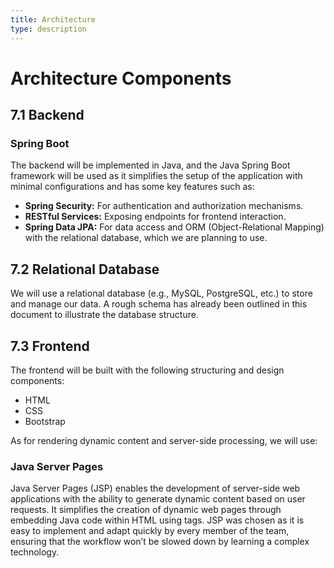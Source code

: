 ```yaml
---
title: Architecture
type: description
---
```

# Architecture Components

## 7.1 Backend

### Spring Boot

The backend will be implemented in Java, and the Java Spring Boot framework will be used as it simplifies the setup of the application with minimal configurations and has some key features such as:

- **Spring Security:** For authentication and authorization mechanisms.
- **RESTful Services:** Exposing endpoints for frontend interaction.
- **Spring Data JPA:** For data access and ORM (Object-Relational Mapping) with the relational database, which we are planning to use.

## 7.2 Relational Database

We will use a relational database (e.g., MySQL, PostgreSQL, etc.) to store and manage our data. A rough schema has already been outlined in this document to illustrate the database structure.

## 7.3 Frontend

The frontend will be built with the following structuring and design components:

- HTML
- CSS
- Bootstrap

As for rendering dynamic content and server-side processing, we will use:

### Java Server Pages

Java Server Pages (JSP) enables the development of server-side web applications with the ability to generate dynamic content based on user requests. It simplifies the creation of dynamic web pages through embedding Java code within HTML using tags. JSP was chosen as it is easy to implement and adapt quickly by every member of the team, ensuring that the workflow won’t be slowed down by learning a complex technology.



